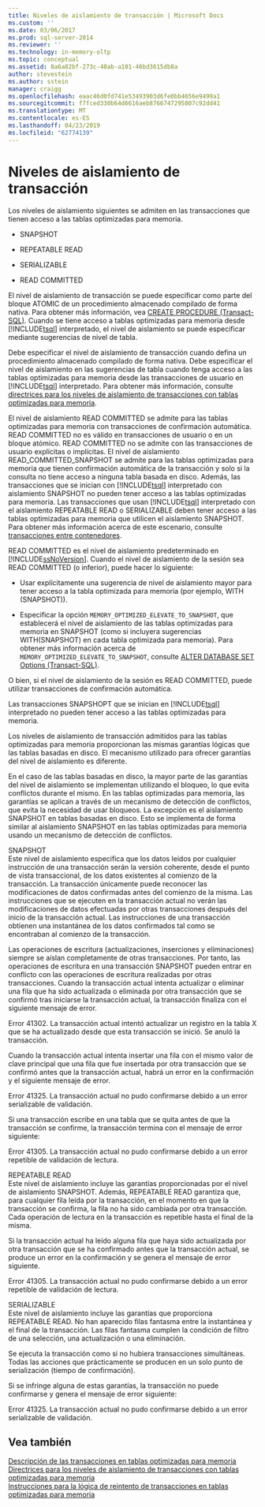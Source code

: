 ```yaml
---
title: Niveles de aislamiento de transacción | Microsoft Docs
ms.custom: ''
ms.date: 03/06/2017
ms.prod: sql-server-2014
ms.reviewer: ''
ms.technology: in-memory-oltp
ms.topic: conceptual
ms.assetid: 8a6a82bf-273c-40ab-a101-46bd3615db8a
author: stevestein
ms.author: sstein
manager: craigg
ms.openlocfilehash: eaac46d0fd741e53493903d6fe0bb4656e9499a1
ms.sourcegitcommit: f7fced330b64d6616aeb8766747295807c92dd41
ms.translationtype: MT
ms.contentlocale: es-ES
ms.lasthandoff: 04/23/2019
ms.locfileid: "62774139"
---
```

# <a name="transaction-isolation-levels"></a>Niveles de aislamiento de transacción
  Los niveles de aislamiento siguientes se admiten en las transacciones que tienen acceso a las tablas optimizadas para memoria.  
  
-   SNAPSHOT  
  
-   REPEATABLE READ  
  
-   SERIALIZABLE  
  
-   READ COMMITTED  
  
 El nivel de aislamiento de transacción se puede especificar como parte del bloque ATOMIC de un procedimiento almacenado compilado de forma nativa. Para obtener más información, vea [CREATE PROCEDURE &#40;Transact-SQL&#41;](/sql/t-sql/statements/create-procedure-transact-sql). Cuando se tiene acceso a tablas optimizadas para memoria desde [!INCLUDE[tsql](../includes/tsql-md.md)] interpretado, el nivel de aislamiento se puede especificar mediante sugerencias de nivel de tabla.  
  
 Debe especificar el nivel de aislamiento de transacción cuando defina un procedimiento almacenado compilado de forma nativa. Debe especificar el nivel de aislamiento en las sugerencias de tabla cuando tenga acceso a las tablas optimizadas para memoria desde las transacciones de usuario en [!INCLUDE[tsql](../includes/tsql-md.md)] interpretado. Para obtener más información, consulte [directrices para los niveles de aislamiento de transacciones con tablas optimizadas para memoria](../relational-databases/in-memory-oltp/memory-optimized-tables.md).  
  
 El nivel de aislamiento READ COMMITTED se admite para las tablas optimizadas para memoria con transacciones de confirmación automática. READ COMMITTED no es válido en transacciones de usuario o en un bloque atómico. READ COMMITTED no se admite con las transacciones de usuario explícitas o implícitas. El nivel de aislamiento READ_COMMITTED_SNAPSHOT se admite para las tablas optimizadas para memoria que tienen confirmación automática de la transacción y solo si la consulta no tiene acceso a ninguna tabla basada en disco. Además, las transacciones que se inician con [!INCLUDE[tsql](../includes/tsql-md.md)] interpretado con aislamiento SNAPSHOT no pueden tener acceso a las tablas optimizadas para memoria. Las transacciones que usan [!INCLUDE[tsql](../includes/tsql-md.md)] interpretado con el aislamiento REPEATABLE READ o SERIALIZABLE deben tener acceso a las tablas optimizadas para memoria que utilicen el aislamiento SNAPSHOT. Para obtener más información acerca de este escenario, consulte [transacciones entre contenedores](cross-container-transactions.md).  
  
 READ COMMITTED es el nivel de aislamiento predeterminado en [!INCLUDE[ssNoVersion](../includes/ssnoversion-md.md)]. Cuando el nivel de aislamiento de la sesión sea READ COMMITTED (o inferior), puede hacer lo siguiente:  
  
-   Usar explícitamente una sugerencia de nivel de aislamiento mayor para tener acceso a la tabla optimizada para memoria (por ejemplo, WITH (SNAPSHOT)).  
  
-   Especificar la opción `MEMORY_OPTIMIZED_ELEVATE_TO_SNAPSHOT`, que establecerá el nivel de aislamiento de las tablas optimizadas para memoria en SNAPSHOT (como si incluyera sugerencias WITH(SNAPSHOT) en cada tabla optimizada para memoria). Para obtener más información acerca de `MEMORY_OPTIMIZED_ELEVATE_TO_SNAPSHOT`, consulte [ALTER DATABASE SET Options &#40;Transact-SQL&#41;](/sql/t-sql/statements/alter-database-transact-sql-set-options).  
  
 O bien, si el nivel de aislamiento de la sesión es READ COMMITTED, puede utilizar transacciones de confirmación automática.  
  
 Las transacciones SNAPSHOPT que se inician en [!INCLUDE[tsql](../includes/tsql-md.md)] interpretado no pueden tener acceso a las tablas optimizadas para memoria.  
  
 Los niveles de aislamiento de transacción admitidos para las tablas optimizadas para memoria proporcionan las mismas garantías lógicas que las tablas basadas en disco. El mecanismo utilizado para ofrecer garantías del nivel de aislamiento es diferente.  
  
 En el caso de las tablas basadas en disco, la mayor parte de las garantías del nivel de aislamiento se implementan utilizando el bloqueo, lo que evita conflictos durante el mismo. En las tablas optimizadas para memoria, las garantías se aplican a través de un mecanismo de detección de conflictos, que evita la necesidad de usar bloqueos. La excepción es el aislamiento SNAPSHOT en tablas basadas en disco. Esto se implementa de forma similar al aislamiento SNAPSHOT en las tablas optimizadas para memoria usando un mecanismo de detección de conflictos.  
  
 SNAPSHOT  
 Este nivel de aislamiento especifica que los datos leídos por cualquier instrucción de una transacción serán la versión coherente, desde el punto de vista transaccional, de los datos existentes al comienzo de la transacción. La transacción únicamente puede reconocer las modificaciones de datos confirmadas antes del comienzo de la misma. Las instrucciones que se ejecuten en la transacción actual no verán las modificaciones de datos efectuadas por otras transacciones después del inicio de la transacción actual. Las instrucciones de una transacción obtienen una instantánea de los datos confirmados tal como se encontraban al comienzo de la transacción.  
  
 Las operaciones de escritura (actualizaciones, inserciones y eliminaciones) siempre se aíslan completamente de otras transacciones. Por tanto, las operaciones de escritura en una transacción SNAPSHOT pueden entrar en conflicto con las operaciones de escritura realizadas por otras transacciones. Cuando la transacción actual intenta actualizar o eliminar una fila que ha sido actualizada o eliminada por otra transacción que se confirmó tras iniciarse la transacción actual, la transacción finaliza con el siguiente mensaje de error.  
  
 Error 41302. La transacción actual intentó actualizar un registro en la tabla X que se ha actualizado desde que esta transacción se inició. Se anuló la transacción.  
  
 Cuando la transacción actual intenta insertar una fila con el mismo valor de clave principal que una fila que fue insertada por otra transacción que se confirmó antes que la transacción actual, habrá un error en la confirmación y el siguiente mensaje de error.  
  
 Error 41325. La transacción actual no pudo confirmarse debido a un error serializable de validación.  
  
 Si una transacción escribe en una tabla que se quita antes de que la transacción se confirme, la transacción termina con el mensaje de error siguiente:  
  
 Error 41305. La transacción actual no pudo confirmarse debido a un error repetible de validación de lectura.  
  
 REPEATABLE READ  
 Este nivel de aislamiento incluye las garantías proporcionadas por el nivel de aislamiento SNAPSHOT. Además, REPEATABLE READ garantiza que, para cualquier fila leída por la transacción, en el momento en que la transacción se confirma, la fila no ha sido cambiada por otra transacción. Cada operación de lectura en la transacción es repetible hasta el final de la misma.  
  
 Si la transacción actual ha leído alguna fila que haya sido actualizada por otra transacción que se ha confirmado antes que la transacción actual, se produce un error en la confirmación y se genera el mensaje de error siguiente.  
  
 Error 41305. La transacción actual no pudo confirmarse debido a un error repetible de validación de lectura.  
  
 SERIALIZABLE  
 Este nivel de aislamiento incluye las garantías que proporciona REPEATABLE READ. No han aparecido filas fantasma entre la instantánea y el final de la transacción. Las filas fantasma cumplen la condición de filtro de una selección, una actualización o una eliminación.  
  
 Se ejecuta la transacción como si no hubiera transacciones simultáneas. Todas las acciones que prácticamente se producen en un solo punto de serialización (tiempo de confirmación).  
  
 Si se infringe alguna de estas garantías, la transacción no puede confirmarse y genera el mensaje de error siguiente:  
  
 Error 41325. La transacción actual no pudo confirmarse debido a un error serializable de validación.  
  
## <a name="see-also"></a>Vea también  
 [Descripción de las transacciones en tablas optimizadas para memoria](../../2014/database-engine/understanding-transactions-on-memory-optimized-tables.md)   
 [Directrices para los niveles de aislamiento de transacciones con tablas optimizadas para memoria](../relational-databases/in-memory-oltp/memory-optimized-tables.md)   
 [Instrucciones para la lógica de reintento de transacciones en tablas optimizadas para memoria](../../2014/database-engine/guidelines-for-retry-logic-for-transactions-on-memory-optimized-tables.md)  
  
  
